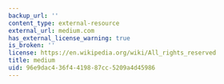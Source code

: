 ```yaml
---
backup_url: ''
content_type: external-resource
external_url: medium.com
has_external_license_warning: true
is_broken: ''
license: https://en.wikipedia.org/wiki/All_rights_reserved
title: medium
uid: 96e9dac4-36f4-4198-87cc-5209a4d45986
---
```

